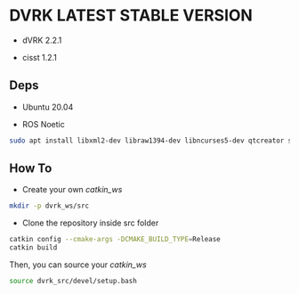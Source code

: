 # DVRK LATEST STABLE VERSION

- dVRK 2.2.1

- cisst 1.2.1

## Deps

- Ubuntu 20.04

- ROS Noetic

``` bash
sudo apt install libxml2-dev libraw1394-dev libncurses5-dev qtcreator swig sox espeak cmake-curses-gui cmake-qt-gui git subversion gfortran libcppunit-dev libqt5xmlpatterns5-dev libbluetooth-dev libhidapi-dev python3-pyudev python3-vcstool python3-catkin-tools python3-osrf-pycommon python-is-python3 python3-catkin-tools

```

## How To

- Create your own *catkin_ws*

``` bash
mkdir -p dvrk_ws/src
``` 

- Clone the repository inside src folder

``` bash
catkin config --cmake-args -DCMAKE_BUILD_TYPE=Release
catkin build
```

Then, you can source your *catkin_ws* 

``` bash
source dvrk_src/devel/setup.bash
``` 

